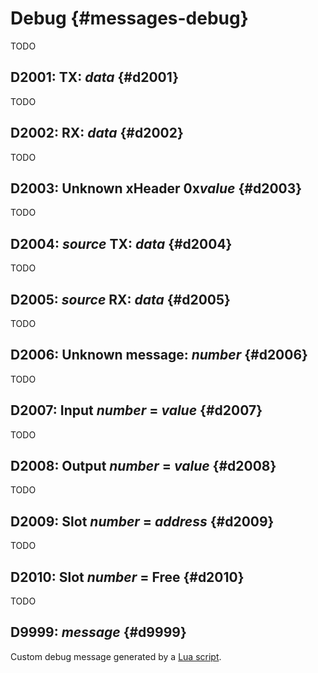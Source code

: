 # Debug {#messages-debug}

TODO


## D2001: TX: *data* {#d2001}

TODO


## D2002: RX: *data* {#d2002}

TODO


## D2003: Unknown xHeader 0x*value* {#d2003}

TODO


## D2004: *source* TX: *data* {#d2004}

TODO


## D2005: *source* RX: *data* {#d2005}

TODO


## D2006: Unknown message: *number* {#d2006}

TODO


## D2007: Input *number* = *value* {#d2007}

TODO


## D2008: Output *number* = *value* {#d2008}

TODO


## D2009: Slot *number* = *address* {#d2009}

TODO


## D2010: Slot *number* = Free {#d2010}

TODO


## D9999: *message* {#d9999}

Custom debug message generated by a [Lua script](../scripting.md).

